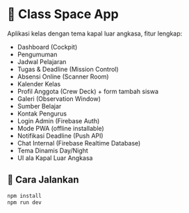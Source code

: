 # 🚀 Class Space App

Aplikasi kelas dengan tema kapal luar angkasa, fitur lengkap:

- Dashboard (Cockpit)  
- Pengumuman  
- Jadwal Pelajaran  
- Tugas & Deadline (Mission Control)  
- Absensi Online (Scanner Room)  
- Kalender Kelas  
- Profil Anggota (Crew Deck) + form tambah siswa  
- Galeri (Observation Window)  
- Sumber Belajar  
- Kontak Pengurus  
- Login Admin (Firebase Auth)  
- Mode PWA (offline installable)  
- Notifikasi Deadline (Push API)  
- Chat Internal (Firebase Realtime Database)  
- Tema Dinamis Day/Night  
- UI ala Kapal Luar Angkasa  

## 🚧 Cara Jalankan
```bash
npm install
npm run dev
